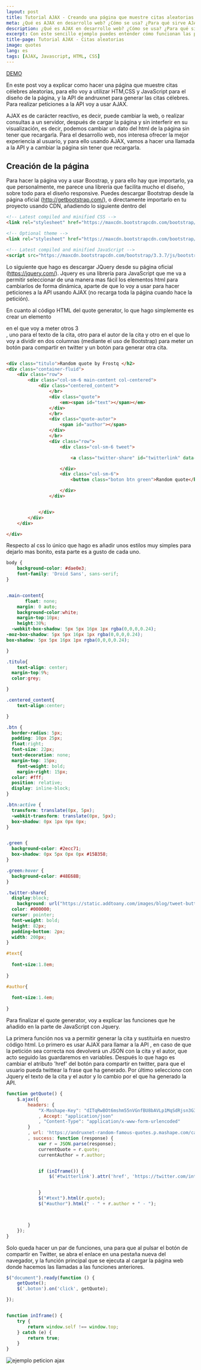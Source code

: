 ```yaml
---
layout: post
title: Tutorial AJAX - Creando una página que muestre citas aleatorias.
meta: ¿Qué es AJAX en desarrollo web? ¿Cómo se usa? ¿Para qué sirve AJAX?
description: ¿Qué es AJAX en desarrollo web? ¿Cómo se usa? ¿Para qué sirve AJAX?
excerpt: Con este sencillo ejemplo puedes entender cómo funcionan las peticiones AJAX, las cuáles son muy útiles cuando queremos llamar a una API y mostrar el resultado sin tener que recargar la página completamente.
title-page: Tutorial AJAX - Citas aleatorias
image: quotes
lang: es
tags: [AJAX, Javascript, HTML, CSS]
---
```



<a href="https://codepen.io/Frostq/full/VjEZqm/" class="waves-effect waves-light btn">DEMO</a>

En este post voy a explicar como hacer una página que muestre citas célebres aleatorias, para ello voy a utilizar HTM,CSS y JavaScript para el diseño de la página, y la API de andruxnet para generar las citas célebres. Para realizar peticiones a la API voy a usar AJAX.

AJAX es de carácter reactivo, es decir, puede cambiar la web, o realizar consultas a un servidor, después de cargar la página y sin interferir en su visualización, es decir, podemos cambiar un dato del html de la página sin tener que recargarla.
Para el desarrollo web, nos interesa ofrecer la mejor experiencia al usuario, y para ello usando AJAX, vamos a hacer una llamada a la API y a cambiar la página sin tener que recargarla.

<h2>Creación de la página</h2>

Para hacer la página voy a usar Boostrap, y para ello hay que importarlo, ya que personalmente, me parece una librería que facilita mucho el diseño, sobre todo para el diseño responsive. 
Puedes descargar Bootstrap desde la página oficial (http://getbootstrap.com/), o directamente importarlo en tu proyecto usando CDN, añadiendo lo siguiente dentro del <head>

```html
<!-- Latest compiled and minified CSS -->
<link rel="stylesheet" href="https://maxcdn.bootstrapcdn.com/bootstrap/3.3.7/css/bootstrap.min.css" integrity="sha384-BVYiiSIFeK1dGmJRAkycuHAHRg32OmUcww7on3RYdg4Va+PmSTsz/K68vbdEjh4u" crossorigin="anonymous">

<!-- Optional theme -->
<link rel="stylesheet" href="https://maxcdn.bootstrapcdn.com/bootstrap/3.3.7/css/bootstrap-theme.min.css" integrity="sha384-rHyoN1iRsVXV4nD0JutlnGaslCJuC7uwjduW9SVrLvRYooPp2bWYgmgJQIXwl/Sp" crossorigin="anonymous">

<!-- Latest compiled and minified JavaScript -->
<script src="https://maxcdn.bootstrapcdn.com/bootstrap/3.3.7/js/bootstrap.min.js" integrity="sha384-Tc5IQib027qvyjSMfHjOMaLkfuWVxZxUPnCJA7l2mCWNIpG9mGCD8wGNIcPD7Txa" crossorigin="anonymous"></script>
```

Lo siguiente que hago es descargar JQuery desde su página oficial (https://jquery.com/). Jquery es una librería para JavaScript que me va a permitir seleccionar de una manera mas fácil los elementos html para cambiarlos de forma dinámica, aparte de que lo voy a usar para hacer peticiones a la API usando AJAX (no recarga toda la página cuando hace la petición).

En cuanto al código HTML del quote generator, lo que hago simplemente es crear un elemento <div> en el que voy a meter otros 3 <div>, uno para el texto de la cita, otro para el autor de la cita y otro en el que lo voy a dividir en dos columnas (mediante el uso de Bootstrap) para meter un botón para compartir en twitter y un botón para generar otra cita.

```html

<div class="titulo">Random quote by Frostq </h2>
<div class="container-fluid">
    <div class="row">
        <div class="col-sm-6 main-content col-centered">
            <div class="centered_content">
                </br>
                <div class="quote">
                    <em><span id="text"></span></em>
                </div>
                </br>
                <div class="quote-autor">
                    <span id="author"></span>
                </div>
                </br>
                <div class="row">
                    <div class="col-sm-6 tweet">

                        <a class="twitter-share" id="twitterlink" data-size="large" target="_blank"></a>

                    </div>
                    <div class="col-sm-6">
                        <button class="boton btn green">Random quote</button>

                    </div>
                </div>


            </div>
        </div>
    </div>

</div>
```
Respecto al css lo único que hago es añadir unos estilos muy simples para dejarlo mas bonito, esta parte es a gusto de cada uno.

```css
body {
    background-color: #dae0e3;
    font-family: 'Droid Sans', sans-serif;
}


.main-content{
	   float: none;
    margin: 0 auto;
	background-color:white;
	margin-top:10px;
	height:30%;
  -webkit-box-shadow: 5px 5px 16px 1px rgba(0,0,0,0.24);
-moz-box-shadow: 5px 5px 16px 1px rgba(0,0,0,0.24);
box-shadow: 5px 5px 16px 1px rgba(0,0,0,0.24);

}

.titulo{
	text-align: center;
  margin-top:9%;
  color:grey;

}

.centered_content{
	text-align:center; 	

}

.btn {
  border-radius: 5px;
  padding: 10px 25px;
  float:right;
  font-size: 22px;
  text-decoration: none;
  margin-top: 15px;
    font-weight: bold;
    margin-right: 15px;
  color: #fff;
  position: relative;
  display: inline-block;
}

.btn:active {
  transform: translate(0px, 5px);
  -webkit-transform: translate(0px, 5px);
  box-shadow: 0px 1px 0px 0px;
}


.green {
  background-color: #2ecc71;
  box-shadow: 0px 5px 0px 0px #15B358;
}

.green:hover {
  background-color: #48E68B;
}

.twitter-share{
  display:block;
    background: url("https://static.addtoany.com/images/blog/tweet-button-2015.png");
  color: #000000;
  cursor: pointer;
  font-weight: bold;
  height: 82px;
  padding-bottom: 2px;
  width: 200px;  
}

#text{
 
  font-size:1.8em;
  
}

#author{
 
  font-size:1.4em;
  
}
```
Para finalizar el quote generator, voy a explicar las funciones que he añadido en la parte de JavaScript con Jquery.

La primera función nos va a permitir generar la cita y sustituirla en nuestro código html. Lo primero es usar AJAX para llamar a la API , en caso de que la petición sea correcta nos devolverá un JSON con la cita y el autor, que acto seguido las guardaremos en variables. Después lo que hago es cambiar el atributo 'href' del botón para compartir en twitter, para que el usuario pueda twittear la frase que ha generado. Por último selecciono con Jquery el texto de la cita y el autor y lo cambio por el que ha generado la API.

```javascript
function getQuote() {
    $.ajax({
        headers: {
            "X-Mashape-Key": "dITqRwBOt6mshm55nVGnfBU8bAVLp1MqSdRjsn3G3wFvdesZxZ"
            , Accept: "application/json"
            , "Content-Type": "application/x-www-form-urlencoded"
        }
        , url: 'https://andruxnet-random-famous-quotes.p.mashape.com/cat='
        , success: function (response) {
            var r = JSON.parse(response);
            currentQuote = r.quote;
            currentAuthor = r.author;


            if (inIframe()) {
                $('#twitterlink').attr('href', 'https://twitter.com/intent/tweet?&text=' + encodeURIComponent('"' + currentQuote + '" ' + currentAuthor + "   /   " + "http://codepen.io/Frostq/pen/VjEZqm" + " @DiegoLopGr"));


            }
            $("#text").html(r.quote);
            $("#author").html(" - " + r.author + " - ");



        }
    });
}
```
Solo queda hacer un par de funciones, una para que al pulsar el botón de compartir en Twitter, se abra el enlace en una pestaña nueva del navegador, y la función principal que se ejecuta al cargar la página web donde hacemos las llamadas a las funciones anteriores.

```javascript
$("document").ready(function () {
    getQuote();
    $('.boton').on('click', getQuote);

});


function inIframe() {
    try {
        return window.self !== window.top;
    } catch (e) {
        return true;
    }
}
```

<img class="responsive-img" src="http://i0.wp.com/frostq.ml/wp-content/uploads/2016/08/Screenshot_1.png" alt="ejemplo peticion ajax">

